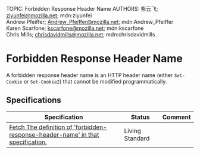 TOPIC: Forbidden Response Header Name
AUTHORS: 紫云飞; ziyunfei@mozilla.net; mdn:ziyunfei
         Andrew Pfeiffer; Andrew_Pfeiffer@mozilla.net; mdn:Andrew_Pfeiffer
         Karen Scarfone; kscarfone@mozilla.net; mdn:kscarfone
         Chris Mills; chrisdavidmills@mozilla.net; mdn:chrisdavidmills

# Forbidden Response Header Name

A forbidden response header name is an HTTP header name (either `Set-Cookie` or `Set-Cookie2`)
that cannot be modified programmatically.

## Specifications

| Specification | Status | Comment |
| -- | -- | -- |
| [Fetch The definition of 'forbidden-response-header-name' in that specification.](https://fetch.spec.whatwg.org/#forbidden-response-header-name) | Living Standard |  |
